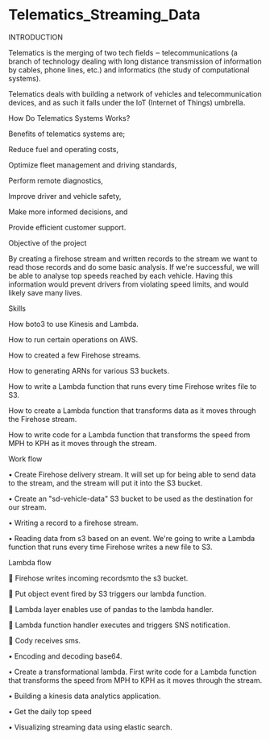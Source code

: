 # Telematics_Streaming_Data

INTRODUCTION

Telematics is the merging of two tech fields ‒ telecommunications (a branch of technology dealing with long distance
transmission of information by cables, phone lines, etc.) and informatics (the study of computational systems).

Telematics deals with building a network of vehicles and telecommunication devices, 
and as such it falls under the IoT (Internet of Things) umbrella.

How Do Telematics Systems Works?

Benefits of telematics systems are;

Reduce fuel and operating costs,

Optimize fleet management and driving standards,

Perform remote diagnostics,

Improve driver and vehicle safety,

Make more informed decisions, and

Provide efficient customer support.

Objective of the project

By creating a firehose stream and written records to the stream we want to read those records 
and do some basic analysis. If we're successful, we will be able to analyse top speeds reached 
by each vehicle. Having this information would prevent drivers from violating speed limits, and 
would likely save many lives.


Skills

How boto3 to use Kinesis and Lambda.

How to run certain operations on AWS.

How to created a few Firehose streams.

How to generating ARNs for various S3 buckets.

How to write a Lambda function that runs every time Firehose writes file to S3.

How to create a Lambda function that transforms data as it moves through the Firehose stream.

How to write code for a Lambda function that transforms the speed from MPH to KPH as it moves through the stream.

Work flow

•	Create Firehose delivery stream. It will set up for being able to send data to the stream, and the stream will put it into the S3 bucket.

•	Create an "sd-vehicle-data" S3 bucket to be used as the destination for our stream.

•	Writing a record to a firehose stream.

•	Reading data from s3 based on an event. We're going to write a Lambda function that runs every time Firehose writes a new file to S3.

Lambda flow

	Firehose writes incoming recordsmto the s3 bucket.

	Put object event fired by S3 triggers our lambda function.

	Lambda layer enables use of pandas to the lambda handler.

	Lambda function handler executes and triggers SNS notification.

	Cody receives sms.

•	Encoding and decoding base64.

•	Create a transformational lambda. First write code for a Lambda function that transforms 
  the speed from MPH to KPH as it moves through the stream.

•	Building a kinesis data analytics application.

•	Get the daily top speed

•	Visualizing streaming data using elastic search.





